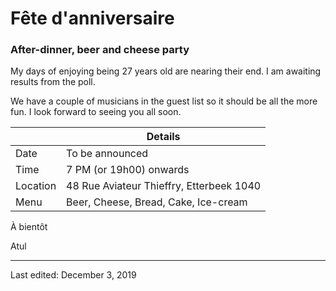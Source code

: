# Fête d'anniversaire
### After-dinner, beer and cheese party

My days of enjoying being 27 years old are nearing their end. I am awaiting results from the poll. 

We have a couple of musicians in the guest list so it should be all the more fun. I look forward to seeing you all soon.



|          | Details                                  |
| -------- | ---------------------------------------- |
| Date     | To be announced                          |
| Time     | 7 PM (or 19h00) onwards                  |
| Location | 48 Rue Aviateur Thieffry, Etterbeek 1040 |
| Menu     | Beer, Cheese, Bread, Cake, Ice-cream     |





À bientôt

Atul















---
Last edited: December 3, 2019